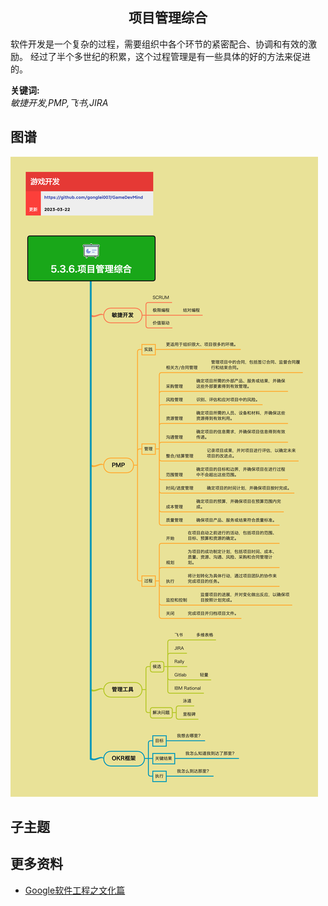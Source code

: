 <h2 align="center">项目管理综合</h2>
<p>
软件开发是一个复杂的过程，需要组织中各个环节的紧密配合、协调和有效的激励。
经过了半个多世纪的积累，这个过程管理是有一些具体的好的方法来促进的。
</p>

**关键词:**<br/> 
*敏捷开发,PMP,飞书,JIRA*

## 图谱
![图片加载中...](../../exports/5.3.6.项目管理综合.png?raw=true)

## 子主题

## 更多资料
* [Google软件工程之文化篇](https://www.bmpi.dev/dev/software-engineering-at-google/culture/)